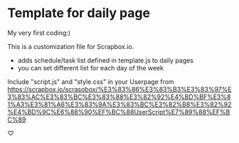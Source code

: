 # Template for daily page
My very first coding:)

This is a customization file for Scrapbox.io.
- adds schedule/task list defined in template.js to daily pages
- you can set different list for each day of the week 

Include "script.js" and "style.css" in your Userpage from https://scrapbox.io/scrasobox/%E3%83%86%E3%83%B3%E3%83%97%E3%83%AC%E3%83%BC%E3%83%88%E3%82%92%E4%BD%BF%E3%81%A3%E3%81%A6%E3%83%9A%E3%83%BC%E3%82%B8%E3%82%92%E4%BD%9C%E6%88%90%EF%BC%88UserScript%E7%89%88%EF%BC%89

♡
